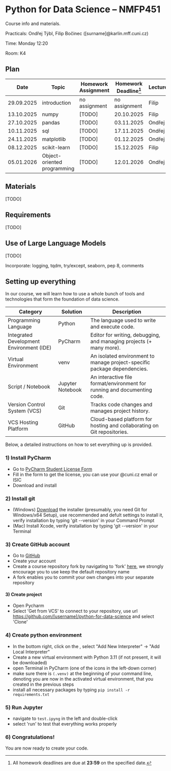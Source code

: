 # Python for Data Science – NMFP451

Course info and materials.

Practicals: Ondřej Týbl, Filip Bočinec ([surname]@karlin.mff.cuni.cz)

Time: Monday 12:20

Room: K4

## Plan
| Date       | Topic                          | Homework Assignment | Homework Deadline[^1] | Lecturer |
|------------|--------------------------------|---------------------|------------------|----------|
| 29.09.2025 | introduction                   | no assignment              | no assignment           | Filip   |
| 13.10.2025 | numpy                          | [TODO]              | 20.10.2025           | Filip   |
| 27.10.2025 | pandas                         | [TODO]              | 03.11.2025           | Ondřej   |
| 10.11.2025 | sql                            | [TODO]              | 17.11.2025           | Ondřej   |
| 24.11.2025 | matplotlib                     | [TODO]              | 01.12.2025           | Ondřej   |
| 08.12.2025 | scikit-learn                   | [TODO]              | 15.12.2025           | Filip   |
| 05.01.2026 | Object-oriented programming    | [TODO]              | 12.01.2026           | Ondřej   |

[^1]: All homework deadlines are due at **23:59** on the specified date.  

## Materials

[TODO]

## Requirements

[TODO]

## Use of Large Language Models

[TODO]

Incorporate: logging, tqdm, try/except, seaborn, pep 8, comments

## Setting up everything

In our course, we will learn how to use a whole bunch of tools and technologies that form the foundation of data science.

| Category                     | Solution             | Description                                                                |
|------------------------------|---------------------|-----------------------------------------------------------------------------|
| Programming Language         | Python              | The language used to write and execute code.                                | 
| Integrated Development Environment (IDE)      | PyCharm             | Editor for writing, debugging, and managing projects (+ many more).                |
| Virtual Environment          | venv                | An isolated environment to manage project-specific package dependencies.            |
| Script / Notebook            | Jupyter Notebook    | An interactive file format/environment for running and documenting code.    |
| Version Control System (VCS) | Git                 | Tracks code changes and manages project history.                            |
| VCS Hosting Platform         | GitHub              | Cloud-based platform for hosting and collaborating on Git repositories.     |

Below, a detailed instructions on how to set everything up is provided.

### 1) Install PyCharm

- Go to [PyCharm Student License Form](https://www.jetbrains.com/shop/eform/students)
- Fill in the form to get the license, you can use your @cuni.cz email or ISIC
- Download and install

### 2) Install git

- (Windows) [Download](https://git-scm.com/downloads/win) the installer (presumably, you need Git for Windows/x64 Setup), use recommended and defult settings to install it, verify installation by typing 'git --version' in your Command Prompt
- (Mac) Install Xcode, verify installation by typing 'git --version' in your Terminal

### 3) Create GitHub account

- Go to [GitHub](https://www.github.com)
- Create your account
- Create a course repository fork by navigating to 'fork' [here](https://github.com/ondratybl/python-for-data-science), we strongly encourage you to use keep the default repository name
- A fork enables you to commit your own changes into your separate repository

#### 3) Create project

- Open Pycharm
- Select 'Get from VCS' to connect to your repository, use url https://github.com/[username]/python-for-data-science and select 'Clone'

### 4) Create python environment
- In the bottom right, click on the <No Interpreter>, select "Add New Interpreter" -> "Add Local Interpreter"
- Create a new virtual environment with Python 3.11 (if not present, it will be downloaded)
- open Terminal in PyCharm (one of the icons in the left-down corner)
- make sure there is `(.venv)` at the beginning of your command line, denoting you are now in the activated virtual environment, that you created in the previous steps
- install all necessary packages by typing `pip install -r requirements.txt`

### 5) Run Jupyter
- navigate to `test.ipyng` in the left and double-click
- select 'run' to test that everything works properly

### 6) Congratulations!

You are now ready to create your code.

